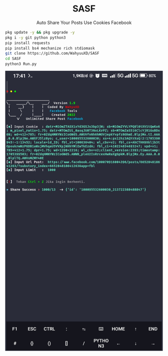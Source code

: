 <h1 align="center">SASF</h1>
<p align="center">Auto Share Your Posts Use Cookies Facebook</p>

```bash
pkg update -y && pkg upgrade -y
pkg i -y git python python3
pip install requests
pip install bs4 mechanize rich stdiomask
git clone https://github.com/WahyuuXD/SASF
cd SASF
python3 Run.py
```

<img src="/img/Simple.png">

